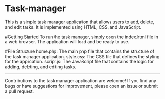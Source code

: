 # Task-manager
This is a simple task manager application that allows users to add, delete, and edit tasks. It is implemented using HTML, CSS, and JavaScript.

#Getting Started
To run the task manager, simply open the index.html file in a web browser. The application will load and be ready to use.

#File Structure
home.php: The main php file that contains the structure of the task manager application.
style.css: The CSS file that defines the styling for the application.
script.js: The JavaScript file that contains the logic for adding, deleting, and editing tasks.

***
Contributions to the task manager application are welcome! If you find any bugs or have suggestions for improvement, please open an issue or submit a pull request.
